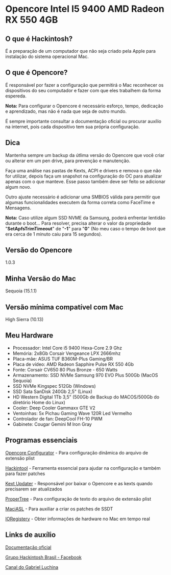 # Opencore Intel I5 9400 AMD Radeon RX 550 4GB

## O que é Hackintosh?

É a preparação de um computador que não seja criado pela Apple para instalação do sistema operacional Mac.

## O que é Opencore?

É responsável por fazer a configuração que permitirá o Mac reconhecer os dispositivos do seu computador e fazer com que eles trabalhem da forma espereda.

**Nota:** Para configurar o Opencore é necessário esforço, tempo, dedicação e aprendizado, mas não é nada que seja de outro mundo.

É sempre importante consultar a documentação oficial ou procurar auxílio na internet, pois cada dispositivo tem sua própria configuração.

## Dica

Mantenha sempre um backup da útlima versão do Opencore que você criar ou alterar em um pen drive, para prevenção e manutenção.

Faça uma análise nas pastas de Kexts, ACPI e drivers e remova o que não for utilizar, depois faça um snapshot na configuração do OC para atualizar apenas com o que manteve. Esse passo também deve ser feito se adicionar algum novo.

Outro ajuste necessário é adicionar uma SMBIOS válida para permitir que algumas funcionalidades executem da forma correta como FaceTime e Mensagens.

**Nota:** Caso utilize algum SSD NVME da Samsung, poderá enfrentar lentidão durante o boot... Para resolver, precisa alterar o valor da propriedade "**SetApfsTrimTimeout**" de "**-1**" para "**0**" (No meu caso o tempo de boot que era cerca de 1 minuto caiu para 15 segundos).

## Versão do Opencore

1.0.3

## Minha Versão do Mac

Sequoia (15.1.1)

## Versão mínima compatível com Mac

High Sierra (10.13)

## Meu Hardware

- Processador: Intel Core i5 9400 Hexa-Core 2.9 Ghz
- Memória: 2x8Gb Corsair Vengeance LPX 2666mhz
- Placa-mãe: ASUS TUF B360M-Plus Gaming/BR
- Placa de vídeo: AMD Radeon Sapphire Pulse RX 550 4Gb
- Fonte: Corsair CV650 80 Plus Bronze - 650 Watts
- Armazenamento: SSD NVMe Samsung 970 EVO Plus 500Gb (MacOS Sequoia)
- SSD NVMe Kingspec 512Gb (Windows)
- SSD Sata SanDisk 240Gb 2,5" (Linux)
- HD Western Digital 1Tb 3,5" (500Gb de Backup do MACOS/500Gb do diretório Home do Linux)
- Cooler: Deep Cooler Gammaxx GTE V2
- Ventoinhas: 5x Pichau Gaming Wave 120R Led Vermelho
- Controlador de fan: DeepCool FH-10 PWM
- Gabinete: Cougar Gemini M Iron Gray

## Programas essenciais

[Opencore Configurator](https://mackie100projects.altervista.org/download/occ/) - Para configuração dinâmica do arquivo de extensão plist

[Hackintool](https://github.com/benbaker76/Hackintool) - Ferramenta essencial para ajudar na configuração e também para fazer patches

[Kext Updater](https://update.kextupdater.de/kextupdater/Kext%20Updater.zip) - Responsável por baixar o Opencore e as kexts quando precisarem ser atualizados

[ProperTree](https://github.com/corpnewt/ProperTree) - Para configuração de texto do arquivo de extensão plist

[MaciASL](https://github.com/acidanthera/MaciASL) - Para auxiliar a criar os patches de SSDT

[IORegistery](https://github.com/khronokernel/IORegistryClone) - Obter informações de hardware no Mac em tempo real

## Links de auxílio

[Documentação oficial](https://dortania.github.io/OpenCore-Install-Guide/)

[Grupo Hackintosh Brasil - Facebook](https://www.facebook.com/groups/hackintoshbrazil)

[Canal do Gabriel Luchina](https://www.youtube.com/@UniversoHackintosh)

